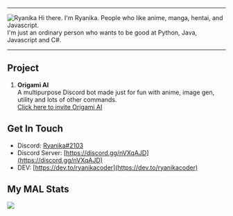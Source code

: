 ***
![Ryanika](https://all-origami-files.is-inside.me/hgI6TTcF.png)
Hi there. I'm Ryanika. People who like anime, manga, hentai, and Javascript.\
I'm just an ordinary person who wants to be good at Python, Java, Javascript and C#.
***
## Project
1) **Origami AI**\
A multipurpose Discord bot made just for fun with anime, image gen, utility and lots of other commands.\
[Click here to invite Origami AI](https://discord.com/oauth2/authorize?client_id=701163527712538654&scope=bot&permissions=384064)
## Get In Touch
- Discord: [Ryanika#2103]()
- Discord Server: [https://discord.gg/nVXqAJD](https://discord.gg/nVXqAJD)
- DEV: [https://dev.to/ryanikacoder](https://dev.to/ryanikacoder)
## My MAL Stats
[![](https://malsignature.com/?/view?username=Ryanika&style=normal)
]("https://malsignature.com")
